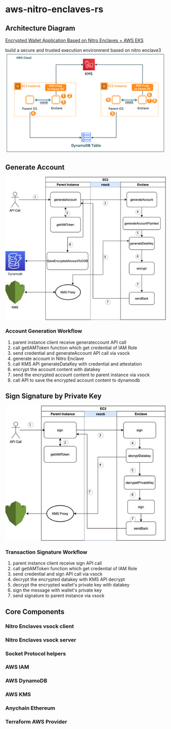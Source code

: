 # aws-nitro-enclaves-rs

## Architecture Diagram
[Encrypted Wallet Application Based on Nitro Enclaves + AWS EKS](https://aws.amazon.com/cn/blogs/china/crypto-wallet-application-based-on-nitro-enclaves-and-aws-eks/)

build a secure and trusted execution environment based on nitro enclave3
![build-a-secure-and-trusted-execution-environment-based-on-nitro-enclave3.png](docs%2Fimages%2Fbuild-a-secure-and-trusted-execution-environment-based-on-nitro-enclave3.png)

## Generate Account
![crypto-wallet-application-based-on-nitro-enclaves-and-aws-eks2.png](docs%2Fimages%2Fcrypto-wallet-application-based-on-nitro-enclaves-and-aws-eks2.png)

### Account Generation Workflow

1. parent instance client receive generateccount API call
2. call getlAMToken function which get credential of IAM Role
3. send credential and generateAccount API call via vsock
4. generate account in Nitro Enclave
5. call KMS API generateDataKey with credential and attestation
6. encrypt the account content with datakey
7. send the encrypted account content to parent instance via vsock
8. call API to save the encrypted account content to dynamodb

## Sign Signature by Private Key
![crypto-wallet-application-based-on-nitro-enclaves-and-aws-eks3.png](docs%2Fimages%2Fcrypto-wallet-application-based-on-nitro-enclaves-and-aws-eks3.png)

### Transaction Signature Workflow

1. parent instance client receive sign API call
2. call getlAMToken function which get credential of IAM Role
3. send credential and sign API call via vsock
4. decrypt the encrypted datakey with KMS API decrypt
5. decrypt the encrypted wallet's private key with datakey
6. sign the message with wallet's private key
7. send signature to parent instance via vsock

## Core Components
### Nitro Enclaves vsock client
### Nitro Enclaves vsock server
### Socket Protocol helpers
### AWS IAM
### AWS DynamoDB
### AWS KMS
### Anychain Ethereum
### Terraform AWS Provider
